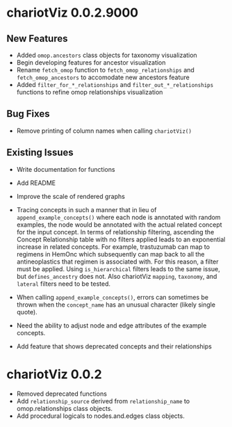 # chariotViz 0.0.2.9000  

## New Features  

* Added `omop.ancestors` class objects for taxonomy visualization  
* Begin developing features for ancestor visualization  
* Rename `fetch_omop` function to `fetch_omop_relationships` and `fetch_omop_ancestors` 
to accomodate new ancestors feature  
* Added `filter_for_*_relationships` and `filter_out_*_relationships` functions to 
refine omop relationships visualization  

## Bug Fixes    

* Remove printing of column names when calling `chariotViz()`  

## Existing Issues  

* Write documentation for functions  
* Add README  
* Improve the scale of rendered graphs  
* Tracing concepts in such a manner that in lieu of `append_example_concepts()` where 
each node is annotated with random examples, the node would be annotated with the actual 
related concept for the input concept.  In terms of relationship filtering, ascending 
the Concept Relationship table with no filters applied leads to an exponential increase in 
related concepts. For example, trastuzumab can map to regimens in HemOnc which subsequently 
can map back to all the antineoplastics that regimen is associated with. For this reason, 
a filter must be applied. Using `is_hierarchical` filters leads to the same issue, but 
`defines_ancestry` does not. Also chariotViz `mapping`, `taxonomy`, and `lateral` filters 
need to be tested.   
* When calling `append_example_concepts()`, errors can sometimes be thrown when the `concept_name` 
has an unusual character (likely single quote).  

* Need the ability to adjust node and edge attributes of the example concepts. 

* Add feature that shows deprecated concepts and their relationships  


# chariotViz 0.0.2

* Removed deprecated functions  
* Add `relationship_source` derived from `relationship_name` to omop.relationships 
class objects.  
* Add procedural logicals to nodes.and.edges class objects.  



